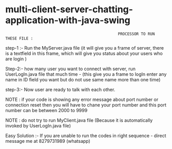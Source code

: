 # multi-client-server-chatting-application-with-java-swing

                                                     PROCESSOR TO RUN THESE FILE :
step-1 :- Run the MyServer.java file (it will give you a frame of server, there is a textfield in this frame, which will give you status about your users who are login )

Step-2:- how many user you want to connect with server, run UserLogIn.java file that much time - (this give you a frame to logIn enter any name in ID field you want but do not use same name more than one time)

step-3:- Now user are ready to talk with each other.



NOTE : if your code is showing any error message about port number or connection reset then you will have to chane your port number and this port number can be between 2000 to 9999

NOTE : do not try to run MyClient.java file (Because it is automatically invoked by UserLogIn.java file)

Easy Solution :- If you are unable to run the codes in right sequence - direct message me at 8279731989 (whatsapp)
